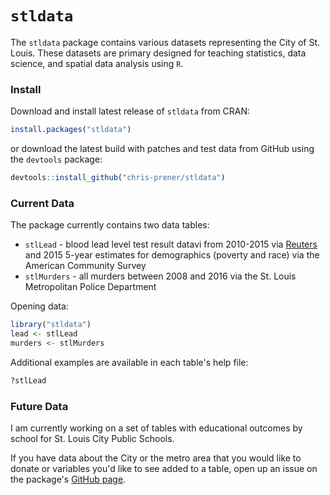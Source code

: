 
<!-- README.md is generated from README.Rmd. Please edit that file -->
`stldata`
=========

The `stldata` package contains various datasets representing the City of St. Louis. These datasets are primary designed for teaching statistics, data science, and spatial data analysis using `R`.

### Install

Download and install latest release of `stldata` from CRAN:

``` r
install.packages("stldata")
```

or download the latest build with patches and test data from GitHub using the `devtools` package:

``` r
devtools::install_github("chris-prener/stldata")
```

### Current Data

The package currently contains two data tables:

-   `stlLead` - blood lead level test result datavi from 2010-2015 via [Reuters](http://www.reuters.com/investigates/special-report/usa-lead-testing/#interactive-lead) and 2015 5-year estimates for demographics (poverty and race) via the American Community Survey
-   `stlMurders` - all murders between 2008 and 2016 via the St. Louis Metropolitan Police Department

Opening data:

``` r
library("stldata")
lead <- stlLead
murders <- stlMurders
```

Additional examples are available in each table's help file:

``` r
?stlLead
```

### Future Data

I am currently working on a set of tables with educational outcomes by school for St. Louis City Public Schools.

If you have data about the City or the metro area that you would like to donate or variables you'd like to see added to a table, open up an issue on the package's [GitHub page](http://github.com/chris-prener/stldata/issues).
